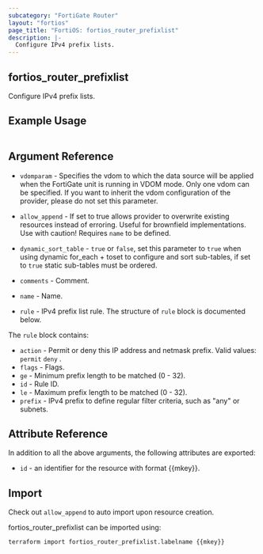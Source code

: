 ```yaml
---
subcategory: "FortiGate Router"
layout: "fortios"
page_title: "FortiOS: fortios_router_prefixlist"
description: |-
  Configure IPv4 prefix lists.
---
```


## fortios_router_prefixlist
Configure IPv4 prefix lists.

## Example Usage

```hcl

```

## Argument Reference
* `vdomparam` - Specifies the vdom to which the data source will be applied when the FortiGate unit is running in VDOM mode. Only one vdom can be specified. If you want to inherit the vdom configuration of the provider, please do not set this parameter.
* `allow_append` - If set to true allows provider to overwrite existing resources instead of erroring. Useful for brownfield implementations. Use with caution! Requires `name` to be defined.
* `dynamic_sort_table` - `true` or `false`, set this parameter to `true` when using dynamic for_each + toset to configure and sort sub-tables, if set to `true` static sub-tables must be ordered.

* `comments` - Comment.
* `name` - Name.
* `rule` - IPv4 prefix list rule. The structure of `rule` block is documented below.

The `rule` block contains:

* `action` - Permit or deny this IP address and netmask prefix. Valid values: `permit` `deny` .
* `flags` - Flags.
* `ge` - Minimum prefix length to be matched (0 - 32).
* `id` - Rule ID.
* `le` - Maximum prefix length to be matched (0 - 32).
* `prefix` - IPv4 prefix to define regular filter criteria, such as "any" or subnets.

## Attribute Reference

In addition to all the above arguments, the following attributes are exported:
* `id` - an identifier for the resource with format {{mkey}}.

## Import

Check out `allow_append` to auto import upon resource creation.

fortios_router_prefixlist can be imported using:
```sh
terraform import fortios_router_prefixlist.labelname {{mkey}}
```
